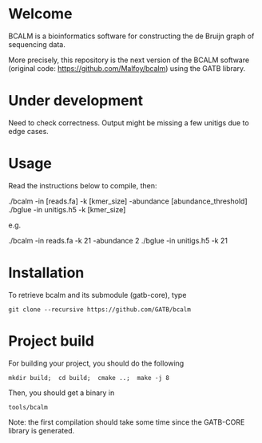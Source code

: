 # Welcome

BCALM is a bioinformatics software for constructing the de Bruijn graph of sequencing data.

More precisely, this repository is the next version of the BCALM software (original code: https://github.com/Malfoy/bcalm) using the GATB library. 

# Under development

Need to check correctness. Output might be missing a few unitigs due to edge cases.

# Usage

Read the instructions below to compile, then:

  ./bcalm -in [reads.fa] -k [kmer_size] -abundance [abundance_threshold]
  ./bglue -in unitigs.h5 -k [kmer_size]
  
e.g.

  ./bcalm -in reads.fa -k 21 -abundance 2
  ./bglue -in unitigs.h5 -k 21
 

# Installation

To retrieve bcalm and its submodule (gatb-core), type

    git clone --recursive https://github.com/GATB/bcalm

# Project build

For building your project, you should do the following
    
    mkdir build;  cd build;  cmake ..;  make -j 8
    
Then, you should get a binary in

    tools/bcalm

Note: the first compilation should take some time since the GATB-CORE library is generated.

